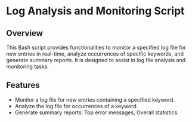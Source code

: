 # Log Analysis and Monitoring Script
## Overview
This Bash script provides functionalities to monitor a specified log file for new entries in real-time, analyze occurrences of specific keywords, and generate summary reports. It is designed to assist in log file analysis and monitoring tasks.
## Features
- Monitor a log file for new entries containing a specified keyword.
- Analyze the log file for occurrences of a keyword.
- Generate summary reports:
   Top error messages,
   Overall statistics.
